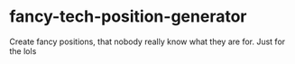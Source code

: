 # fancy-tech-position-generator
Create fancy positions, that nobody really know what they are for. Just for the lols
